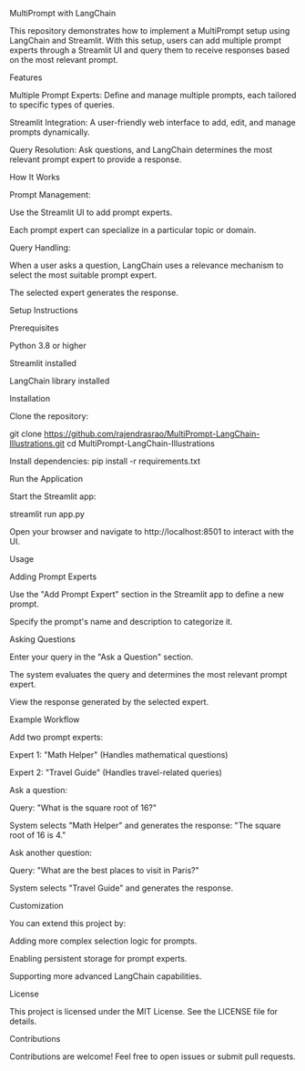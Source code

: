 MultiPrompt with LangChain

This repository demonstrates how to implement a MultiPrompt setup using LangChain and Streamlit. With this setup, users can add multiple prompt experts through a Streamlit UI and query them to receive responses based on the most relevant prompt.

Features

Multiple Prompt Experts: Define and manage multiple prompts, each tailored to specific types of queries.

Streamlit Integration: A user-friendly web interface to add, edit, and manage prompts dynamically.

Query Resolution: Ask questions, and LangChain determines the most relevant prompt expert to provide a response.

How It Works

Prompt Management:

Use the Streamlit UI to add prompt experts.

Each prompt expert can specialize in a particular topic or domain.

Query Handling:

When a user asks a question, LangChain uses a relevance mechanism to select the most suitable prompt expert.

The selected expert generates the response.

Setup Instructions

Prerequisites

Python 3.8 or higher

Streamlit installed

LangChain library installed

Installation

Clone the repository:

git clone  https://github.com/rajendrasrao/MultiPrompt-LangChain-Illustrations.git
cd MultiPrompt-LangChain-Illustrations

Install dependencies:
pip install -r requirements.txt

Run the Application

Start the Streamlit app:

streamlit run app.py

Open your browser and navigate to http://localhost:8501 to interact with the UI.

Usage

Adding Prompt Experts

Use the "Add Prompt Expert" section in the Streamlit app to define a new prompt.

Specify the prompt's name and description to categorize it.

Asking Questions

Enter your query in the "Ask a Question" section.

The system evaluates the query and determines the most relevant prompt expert.

View the response generated by the selected expert.

Example Workflow

Add two prompt experts:

Expert 1: "Math Helper" (Handles mathematical questions)

Expert 2: "Travel Guide" (Handles travel-related queries)

Ask a question:

Query: "What is the square root of 16?"

System selects "Math Helper" and generates the response: "The square root of 16 is 4."

Ask another question:

Query: "What are the best places to visit in Paris?"

System selects "Travel Guide" and generates the response.

Customization

You can extend this project by:

Adding more complex selection logic for prompts.

Enabling persistent storage for prompt experts.

Supporting more advanced LangChain capabilities.

License

This project is licensed under the MIT License. See the LICENSE file for details.

Contributions

Contributions are welcome! Feel free to open issues or submit pull requests.
